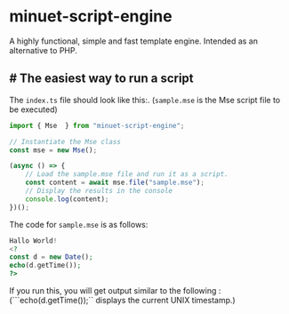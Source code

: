 # minuet-script-engine
A highly functional, simple and fast template engine. Intended as an alternative to PHP.

## # The easiest way to run a script

The ``index.ts`` file should look like this:.
(``sample.mse`` is the Mse script file to be executed)

```javascript
import { Mse  } from "minuet-script-engine";

// Instantiate the Mse class
const mse = new Mse();

(async () => {
    // Load the sample.mse file and run it as a script.
    const content = await mse.file("sample.mse");
    // Display the results in the console
    console.log(content);
})();
```

The code for ``sample.mse`` is as follows:

```php
Hallo World!
<?
const d = new Date();
echo(d.getTime());
?>
```

If you run this, you will get output similar to the following  :
(```echo(d.getTime());`` displays the current UNIX timestamp.)

